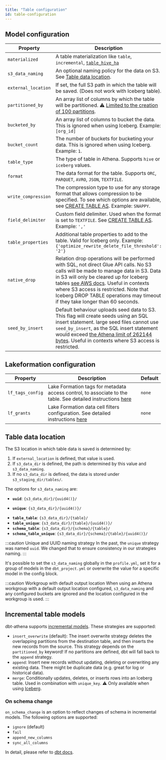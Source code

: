 ```yaml
---
title: "Table configuration"
id: table-configuration
---
```


## Model configuration

| Property            | Description                                                                                                                                                                                                                                                     | Default               |
|---------------------|-----------------------------------------------------------------------------------------------------------------------------------------------------------------------------------------------------------------------------------------------------------------|-----------------------|
| `materialized`      | A table materialization like `table`, `incremental`, [`table_hive_ha`](./materializations/hive-ha)                                                                                                                                                              |                       |
| `s3_data_naming`    | An optional naming policy for the data on S3. See [Table data location](#table-data-location).                                                                                                                                                                  | `schema_table_unique` |
| `external_location` | If set, the full S3 path in which the table will be saved. (Does not work with Iceberg table).                                                                                                                                                                  | `none`                |
| `partitioned_by`    | An array list of columns by which the table will be partitioned. ⚠️ [Limited to the creation of 100 partitions](https://docs.aws.amazon.com/athena/latest/ug/ctas-considerations-limitations.html#ctas-considerations-limitations-partition-and-bucket-limits). | `none`                |
| `bucketed_by`       | An array list of columns to bucket the data. This is ignored when using Iceberg. Example: `[org_id]`                                                                                                                                                            | `none`                |
| `bucket_count`      | The number of buckets for bucketing your data. This is ignored when using Iceberg. Example: `1`.                                                                                                                                                                | `none`                |
| `table_type`        | The type of table in Athena. Supports `hive` or `iceberg` values.                                                                                                                                                                                               | `hive`                |
| `format`            | The data format for the table. Supports `ORC`, `PARQUET`, `AVRO`, `JSON`, `TEXTFILE`.                                                                                                                                                                           | `PARQUET`             |
| `write_compression` | The compression type to use for any storage format that allows compression to be specified. To see which options are available, see [CREATE TABLE AS](https://docs.aws.amazon.com/athena/latest/ug/create-table-as.html). Example: `SNAPPY`.                    | `none`                |
| `field_delimiter`   | Custom field delimiter. Used when the format is set to `TEXTFILE`. See [CREATE TABLE AS](https://docs.aws.amazon.com/athena/latest/ug/create-table-as.html). Example: `','`                                                                                     | `none`                |
| `table_properties`  | Additional table properties to add to the table. Valid for Iceberg only. Example: `{'optimize_rewrite_delete_file_threshold': '2'}`                                                                                                                             | `none`                |
| `native_drop`       | Relation drop operations will be performed with SQL, not direct Glue API calls. No S3 calls will be made to manage data in S3. Data in S3 will only be cleared up for Iceberg tables [see AWS docs](https://docs.aws.amazon.com/athena/latest/ug/querying-iceberg-managing-tables.html). Useful in contexts where S3 access is restricted. Note that Iceberg DROP TABLE operations may timeout if they take longer than 60 seconds. | `false` |
| `seed_by_insert`    | Default behaviour uploads seed data to S3. This flag will create seeds using an SQL insert statement. large seed files cannot use `seed_by_insert`, as the SQL insert statement would exceed [the Athena limit of 262144 bytes](https://docs.aws.amazon.com/athena/latest/ug/service-limits.html). Useful in contexts where S3 access is restricted.  | `false` |

<VersionBlock firstVersion="1.5">

## Lakeformation configuration

| Property         | Description                                                                                                                   | Default |
|------------------|-------------------------------------------------------------------------------------------------------------------------------|---------|
| `lf_tags_config` | Lake Formation tags for metadata access control, to associate to the table. See detailed instructions [here](./lakeformation) | `none`  |
| `lf_grants`      | Lake Formation data cell filters configuration. See detailed instructions [here](./lakeformation)                             | `none`  |

</VersionBlock>

## Table data location

The S3 location in which table data is saved is determined by:

1. If `external_location` is defined, that value is used.
2. If `s3_data_dir` is defined, the path is determined by this value and `s3_data_naming`.
3. If no `s3_data_dir` is defined, the data is stored under `s3_staging_dir/tables/`.

The options for `s3_data_naming` are:

<VersionBlock lastVersion="1.4">

- **`uuid`**: `{s3_data_dir}/{uuid4()}/`

</VersionBlock>

<VersionBlock firstVersion="1.5">

- **`unique`**: `{s3_data_dir}/{uuid4()}/`

</VersionBlock>

- **`table_table`**: `{s3_data_dir}/{table}/`
- **`table_unique`**: `{s3_data_dir}/{table}/{uuid4()}/`
- **`schema_table`**: `{s3_data_dir}/{schema}/{table}/`
- **`schema_table_unique`**: `{s3_data_dir}/{schema}/{table}/{uuid4()}/`

<VersionBlock firstVersion="1.5">

:::caution Unique and UUID naming strategy
In the past, the `unique` strategy was named `uuid`. We changed that to ensure consistency in our strategies naming.
:::

</VersionBlock>

It's possible to set the `s3_data_naming` globally in the `profile.yml`, set it for a group of models in the `dbt_project.yml` or overwrite the value for a specific model in the config block.

:::caution Workgroup with default output location
When using an Athena workgroup with a default output location configured, `s3_data_naming` and any configured buckets are ignored and the location configured in the workgroup is used.
:::

## Incremental table models

dbt-athena supports [incremental models](https://docs.getdbt.com/docs/build/incremental-models). These strategies are supported:

- `insert_overwrite` (default): The insert overwrite strategy deletes the overlapping partitions from the destination table, and then inserts the new records from the source. This strategy depends on the `partitioned_by` keyword! If no partitions are defined, dbt will fall back to the `append` strategy.
- `append`: Insert new records without updating, deleting or overwriting any existing data. There might be duplicate data (e.g. great for log or historical data).
- `merge`: Conditionally updates, deletes, or inserts rows into an Iceberg table. Used in combination with `unique_key`. ⚠️ Only available when using [Iceberg](docs/configuration/materializations/iceberg).

### On schema change

`on_schema_change` is an option to reflect changes of schema in incremental models.
The following options are supported:

- `ignore` (default)
- `fail`
- `append_new_columns`
- `sync_all_columns`

In detail, please refer to [dbt docs](https://docs.getdbt.com/docs/build/incremental-models#what-if-the-columns-of-my-incremental-model-change).
